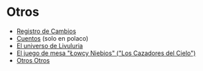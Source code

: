 # Otros

<div class="text-2xl">

- [Registro de Cambios](/other/changelog)
- [Cuentos](/other/stories) (solo en polaco)
- [El universo de Livuluria](/other/livuluria)
- [El juego de mesa "Łowcy Niebios" ("Los Cazadores del Cielo")](/other/łowcy-niebios)
- [Otros Otros](/other/other)

</div>
